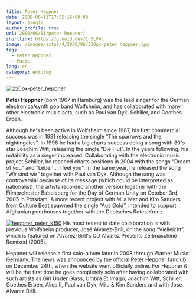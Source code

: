 ```yaml
---
title: Peter Heppner
date: 2008-06-11T17:55:16+00:00
layout: single
author_profile: true
url: 2008/06/11/peter-heppner/
shortlink: https://g.omid.dev/1n5LF4c
image: /images/sites/4/2008/06/220px-peter_heppner.jpg
tags:
  - Peter Heppner
  - Music
lang: en
category: entblog
---
```

[![220px-peter_heppner](/images/2008/06/220px-peter_heppner-192x300.jpg)](/images/2008/06/220px-peter_heppner.jpg)
 
**Peter Heppner** (born 1967 in Hamburg) was the lead singer for the German electronica/synth pop band Wolfsheim, and has collaborated with many other electronic music acts, such as Paul van Dyk, Schiller, and Goethes Erben.

Although he's been active in Wolfsheim since 1987, his first commercial success was in 1991 releasing the single “The sparrows and the nightingales”. In 1998 he had a big charts success doing a song with 80's star Joachim Witt, releasing the single “Die Flut”. In the years following, his notability as a singer increased. Collaborating with the electronic music project Schiller, he reached charts positions in 2004 with the songs “Dream of you” and “Leben… I feel you”. In the same year, he released the song “Wir sind wir” together with Paul van Dyk. Although the song was controversial because of its message (which could be interpreted as nationalist), the artists recorded another version together with the Filmorchester Babelsberg for the Day of German Unity on October 3rd, 2005 in Potsdam. A more recent project with Mila Mar and Kim Sanders from Culture Beat spawned the single “Aus Gold”, intended to support Afghanian poorhouses together with the Deutsches Rotes Kreuz.

[![heppner_peter_k150](/images/2008/06/heppner_peter_k150.jpg)](/images/2008/06/heppner_peter_k150.jpg) His most recent to date collaboration is with previous Wolfsheim producer, José Alvarez-Brill, on the song “Vielleicht”, which is featured on Alvarez-Brill's CD Alvarez Presents Zeitmaschine Remixed (2005).

Heppner will release a first solo-album later in 2008 through Warner Music Germany. The news was announced by the official Peter Heppner fanclub on December 24th, when the website went officially online. For Heppner it will be the first time he goes completely solo after having collaborated with such artists as Girl Under Glass, Umbra Et Imago, Joachim Witt, Schiller, Goethes Erben, Alice II, Paul van Dyk, Milu & Kim Sanders and with Jose Alvarez Brill.